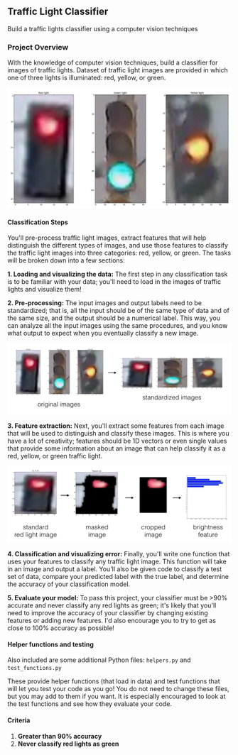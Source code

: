 ## Traffic Light Classifier

Build a traffic lights classifier using a computer vision techniques


### Project Overview

With the knowledge of computer vision techniques, build a classifier for images of traffic lights. Dataset of traffic light images are provided in which one of three lights is illuminated: red, yellow, or green.

![](images/all_lights.png)

#### Classification Steps

You'll pre-process traffic light images, extract features that will help distinguish the different types of images, and use those features to classify the traffic light images into three categories: red, yellow, or green. The tasks will be broken down into a few sections:

**1. Loading and visualizing the data:** The first step in any classification task is to be familiar with your data; you'll need to load in the images of traffic lights and visualize them!

**2. Pre-processing:** The input images and output labels need to be standardized; that is, all the input should be of the same type of data and of the same size, and the output should be a numerical label. This way, you can analyze all the input images using the same procedures, and you know what output to expect when you eventually classify a new image.

![](images/processing_steps.png)

**3. Feature extraction:** Next, you'll extract some features from each image that will be used to distinguish and classify these images. This is where you have a lot of creativity; features should be 1D vectors or even single values that provide some information about an image that can help classify it as a red, yellow, or green traffic light.

![](images/feature_ext_steps.png)

**4. Classification and visualizing error:** Finally, you'll write one function that uses your features to classify any traffic light image. This function will take in an image and output a label. You'll also be given code to classify a test set of data, compare your predicted label with the true label, and determine the accuracy of your classification model.

**5. Evaluate your model:** To pass this project, your classifier must be >90% accurate and never classify any red lights as green; it's likely that you'll need to improve the accuracy of your classifier by changing existing features or adding new features. I'd also encourage you to try to get as close to 100% accuracy as possible!


#### Helper functions and testing

Also included are some additional Python files: `helpers.py` and `test_functions.py`

These provide helper functions (that load in data) and test functions that will let you test your code as you go! You do not need to change these files, but you may add to them if you want. It is especially encouraged to look at the test functions and see how they evaluate your code.

#### Criteria

1. **Greater than 90% accuracy**
2. **Never classify red lights as green**
